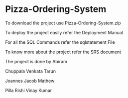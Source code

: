 # Pizza-Ordering-System


To download the project use Pizza-Ordering-System.zip


To deploy the project easily refer the Deployment Manual


For all the SQL Commands refer the sqlstatement File


To know more about the project refer the SRS document


The project is done by 
   Abiram
   
   Chuppala Venkata Tarun
   
   Joannes Jacob Mathew
   
   Pilla Rishi Vinay Kumar
